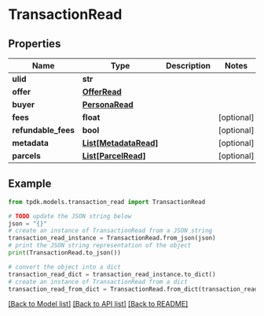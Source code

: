 # TransactionRead



## Properties

Name | Type | Description | Notes
------------ | ------------- | ------------- | -------------
**ulid** | **str** |  | 
**offer** | [**OfferRead**](OfferRead.md) |  | 
**buyer** | [**PersonaRead**](PersonaRead.md) |  | 
**fees** | **float** |  | [optional] 
**refundable_fees** | **bool** |  | [optional] 
**metadata** | [**List[MetadataRead]**](MetadataRead.md) |  | [optional] 
**parcels** | [**List[ParcelRead]**](ParcelRead.md) |  | [optional] 

## Example

```python
from tpdk.models.transaction_read import TransactionRead

# TODO update the JSON string below
json = "{}"
# create an instance of TransactionRead from a JSON string
transaction_read_instance = TransactionRead.from_json(json)
# print the JSON string representation of the object
print(TransactionRead.to_json())

# convert the object into a dict
transaction_read_dict = transaction_read_instance.to_dict()
# create an instance of TransactionRead from a dict
transaction_read_from_dict = TransactionRead.from_dict(transaction_read_dict)
```
[[Back to Model list]](../README.md#documentation-for-models) [[Back to API list]](../README.md#documentation-for-api-endpoints) [[Back to README]](../README.md)


